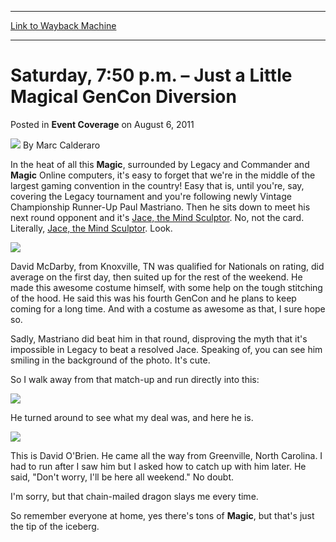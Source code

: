 
---
[Link to Wayback Machine](https://web.archive.org/web/20171031055759/https://magic.wizards.com/en/articles/archive/event-coverage/saturday-750-pm-%E2%80%93-just-little-magical-gencon-diversion-2011-08-06)

[_metadata_:author]:- "Marc Calderaro"
[_metadata_:description]:- "In the heat of all this Magic, surrounded by Legacy and Commander and Magic Online computers, it's easy to forget that we're in the middle of the largest gaming convention in the country! Easy that is, until you're, say, covering the Legacy tournament and you're following newly Vintage Championship Runner-Up Paul Mastriano. Then he sits down to meet his next round opponent and it's [autocard]Jace, the Mind Sculptor[/autocard]. No, not the card."
[_metadata_:generator]:- "Drupal 7 (http://drupal.org)"
[_metadata_:node]:- "316375"
[_metadata_:publish_date]:- "2011-08-06"
[_metadata_:source]:- "div-main-content"
[_metadata_:title]:- "Saturday, 7:50 p.m. – Just a Little Magical GenCon Diversion"
[_metadata_:wayback_capture_timestamp]:- "2017-10-31 05:57:59"
[_metadata_:wayback_raw_url]:- "https://web.archive.org/web/20171031055759id_/https://magic.wizards.com/en/articles/archive/event-coverage/saturday-750-pm-%E2%80%93-just-little-magical-gencon-diversion-2011-08-06"
[_metadata_:wayback_url]:- "https://magic.wizards.com/en/articles/archive/event-coverage/saturday-750-pm-%E2%80%93-just-little-magical-gencon-diversion-2011-08-06"
---


Saturday, 7:50 p.m. – Just a Little Magical GenCon Diversion
============================================================



 Posted in **Event Coverage**
 on August 6, 2011 






![](https://media.magic.wizards.com/styles/auth_small/public/images/person/calderaro.jpg)
By Marc Calderaro











In the heat of all this **Magic**, surrounded by Legacy and Commander and **Magic** Online computers, it's easy to forget that we're in the middle of the largest gaming convention in the country! Easy that is, until you're, say, covering the Legacy tournament and you're following newly Vintage Championship Runner-Up Paul Mastriano. Then he sits down to meet his next round opponent and it's [Jace, the Mind Sculptor](http://gatherer.wizards.com/Pages/Card/Details.aspx?name=Jace%2C+the+Mind+Sculptor). No, not the card. Literally, [Jace, the Mind Sculptor](http://gatherer.wizards.com/Pages/Card/Details.aspx?name=Jace%2C+the+Mind+Sculptor). Look.



![](http://wotc-mx1.bkom.com/sites/wotc-mx1.bkom.com/files/images/misc/Jace_0.jpg)

David McDarby, from Knoxville, TN was qualified for Nationals on rating, did average on the first day, then suited up for the rest of the weekend. He made this awesome costume himself, with some help on the tough stitching of the hood. He said this was his fourth GenCon and he plans to keep coming for a long time. And with a costume as awesome as that, I sure hope so.


Sadly, Mastriano did beat him in that round, disproving the myth that it's impossible in Legacy to beat a resolved Jace. Speaking of, you can see him smiling in the background of the photo. It's cute.


So I walk away from that match-up and run directly into this:



![](http://wotc-mx1.bkom.com/sites/wotc-mx1.bkom.com/files/images/misc/Obrien%2520Back.jpg)

He turned around to see what my deal was, and here he is.



![](http://wotc-mx1.bkom.com/sites/wotc-mx1.bkom.com/files/images/misc/Obrien%2520Front.jpg)

This is David O'Brien. He came all the way from Greenville, North Carolina. I had to run after I saw him but I asked how to catch up with him later. He said, "Don't worry, I'll be here all weekend." No doubt.


I'm sorry, but that chain-mailed dragon slays me every time.


So remember everyone at home, yes there's tons of **Magic**, but that's just the tip of the iceberg.







